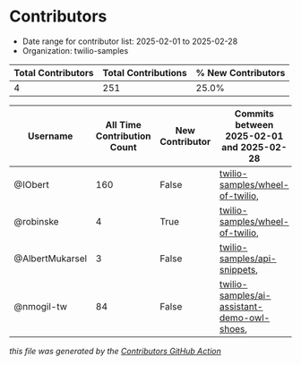 # Contributors

- Date range for contributor list:  2025-02-01 to 2025-02-28
- Organization: twilio-samples

| Total Contributors | Total Contributions | % New Contributors |
| --- | --- | --- |
| 4 | 251 | 25.0% |

| Username | All Time Contribution Count | New Contributor | Commits between 2025-02-01 and 2025-02-28 |
| --- | --- | --- | --- |
| @IObert | 160 | False | [twilio-samples/wheel-of-twilio](https://github.com/twilio-samples/wheel-of-twilio/commits?author=IObert&since=2025-02-01&until=2025-02-28),  |
| @robinske | 4 | True | [twilio-samples/wheel-of-twilio](https://github.com/twilio-samples/wheel-of-twilio/commits?author=robinske&since=2025-02-01&until=2025-02-28),  |
| @AlbertMukarsel | 3 | False | [twilio-samples/api-snippets](https://github.com/twilio-samples/api-snippets/commits?author=AlbertMukarsel&since=2025-02-01&until=2025-02-28),  |
| @nmogil-tw | 84 | False | [twilio-samples/ai-assistant-demo-owl-shoes](https://github.com/twilio-samples/ai-assistant-demo-owl-shoes/commits?author=nmogil-tw&since=2025-02-01&until=2025-02-28),  |

 _this file was generated by the [Contributors GitHub Action](https://github.com/github/contributors)_

